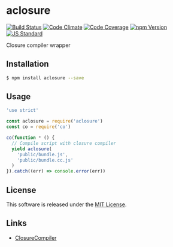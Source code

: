 aclosure
==========

<!---
This file is generated by ape-tmpl. Do not update manually.
--->

<!-- Badge Start -->
<a name="badges"></a>

[![Build Status][bd_travis_shield_url]][bd_travis_url]
[![Code Climate][bd_codeclimate_shield_url]][bd_codeclimate_url]
[![Code Coverage][bd_codeclimate_coverage_shield_url]][bd_codeclimate_url]
[![npm Version][bd_npm_shield_url]][bd_npm_url]
[![JS Standard][bd_standard_shield_url]][bd_standard_url]

[bd_repo_url]: https://github.com/a-labo/aclosure
[bd_travis_url]: http://travis-ci.org/a-labo/aclosure
[bd_travis_shield_url]: http://img.shields.io/travis/a-labo/aclosure.svg?style=flat
[bd_travis_com_url]: http://travis-ci.com/a-labo/aclosure
[bd_travis_com_shield_url]: https://api.travis-ci.com/a-labo/aclosure.svg?token=
[bd_license_url]: https://github.com/a-labo/aclosure/blob/master/LICENSE
[bd_codeclimate_url]: http://codeclimate.com/github/a-labo/aclosure
[bd_codeclimate_shield_url]: http://img.shields.io/codeclimate/github/a-labo/aclosure.svg?style=flat
[bd_codeclimate_coverage_shield_url]: http://img.shields.io/codeclimate/coverage/github/a-labo/aclosure.svg?style=flat
[bd_gemnasium_url]: https://gemnasium.com/a-labo/aclosure
[bd_gemnasium_shield_url]: https://gemnasium.com/a-labo/aclosure.svg
[bd_npm_url]: http://www.npmjs.org/package/aclosure
[bd_npm_shield_url]: http://img.shields.io/npm/v/aclosure.svg?style=flat
[bd_standard_url]: http://standardjs.com/
[bd_standard_shield_url]: https://img.shields.io/badge/code%20style-standard-brightgreen.svg

<!-- Badge End -->


<!-- Description Start -->
<a name="description"></a>

Closure compiler wrapper

<!-- Description End -->


<!-- Overview Start -->
<a name="overview"></a>



<!-- Overview End -->


<!-- Sections Start -->
<a name="sections"></a>

<!-- Section from "doc/guides/01.Installation.md.hbs" Start -->

<a name="section-doc-guides-01-installation-md"></a>

Installation
-----

```bash
$ npm install aclosure --save
```


<!-- Section from "doc/guides/01.Installation.md.hbs" End -->

<!-- Section from "doc/guides/02.Usage.md.hbs" Start -->

<a name="section-doc-guides-02-usage-md"></a>

Usage
---------

```javascript
'use strict'

const aclosure = require('aclosure')
const co = require('co')

co(function * () {
  // Compile script with closure compiler
  yield aclosure(
    'public/bundle.js',
    'public/bundle.cc.js'
  )
}).catch((err) => console.error(err))

```


<!-- Section from "doc/guides/02.Usage.md.hbs" End -->


<!-- Sections Start -->


<!-- LICENSE Start -->
<a name="license"></a>

License
-------
This software is released under the [MIT License](https://github.com/a-labo/aclosure/blob/master/LICENSE).

<!-- LICENSE End -->


<!-- Links Start -->
<a name="links"></a>

Links
------

+ [ClosureCompiler][closure_compiler_url]

[closure_compiler_url]: https://github.com/dcodeIO/ClosureCompiler.js#readme

<!-- Links End -->
